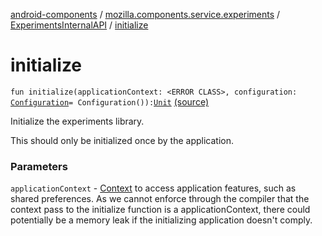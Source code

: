 [android-components](../../index.md) / [mozilla.components.service.experiments](../index.md) / [ExperimentsInternalAPI](index.md) / [initialize](./initialize.md)

# initialize

`fun initialize(applicationContext: <ERROR CLASS>, configuration: `[`Configuration`](../-configuration/index.md)` = Configuration()): `[`Unit`](https://kotlinlang.org/api/latest/jvm/stdlib/kotlin/-unit/index.html) [(source)](https://github.com/mozilla-mobile/android-components/blob/master/components/service/experiments/src/main/java/mozilla/components/service/experiments/Experiments.kt#L55)

Initialize the experiments library.

This should only be initialized once by the application.

### Parameters

`applicationContext` - [Context](#) to access application features, such
as shared preferences.  As we cannot enforce through the compiler that the context pass to
the initialize function is a applicationContext, there could potentially be a memory leak
if the initializing application doesn't comply.